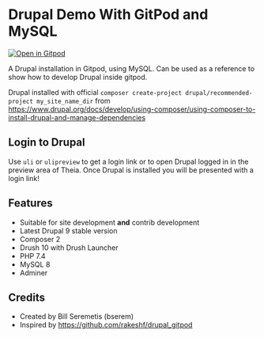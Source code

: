 # Drupal Demo With GitPod and MySQL

[![Open in Gitpod](https://gitpod.io/button/open-in-gitpod.svg)](https://gitpod.io/#https://github.com/bserem/gitpod-drupal-mysql)

A Drupal installation in Gitpod, using MySQL. Can be used as a reference to show how to develop Drupal inside gitpod.

Drupal installed with official `composer create-project drupal/recommended-project my_site_name_dir` from https://www.drupal.org/docs/develop/using-composer/using-composer-to-install-drupal-and-manage-dependencies

## Login to Drupal
Use `uli` or `ulipreview` to get a login link or to open Drupal logged in in the preview area of Theia.
Once Drupal is installed you will be presented with a login link!

## Features

- Suitable for site development **and** contrib development
- Latest Drupal 9 stable version
- Composer 2
- Drush 10 with Drush Launcher
- PHP 7.4
- MySQL 8
- Adminer

## Credits

- Created by Bill Seremetis (bserem)
- Inspired by https://github.com/rakeshf/drupal_gitpod
